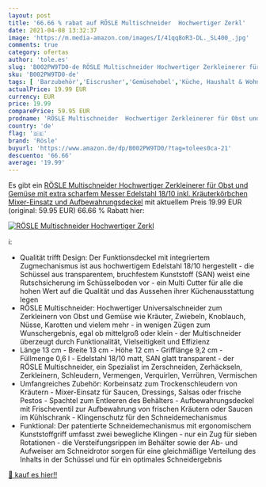 ```yaml
---
layout: post
title: '66.66 % rabat auf RÖSLE Multischneider  Hochwertiger Zerkl'
date: 2021-04-08 13:32:37
image: 'https://m.media-amazon.com/images/I/41qq8oR3-DL._SL400_.jpg'
comments: true
category: ofertas
author: 'tole.es'
slug: 'B002PW9TD0-de RÖSLE Multischneider Hochwertiger Zerkleinerer für Obst...'
sku: 'B002PW9TD0-de'
tags: [ 'Barzubehör','Eiscrusher','Gemüsehobel','Küche, Haushalt & Wohnen','Küche, Kochen & Backen','Küchenhelfer & Kochzubehör','rösle', ]
actualPrice: 19.99 EUR
currency: EUR
price: 19.99
comparePrice: 59.95 EUR
prodname: 'RÖSLE Multischneider  Hochwertiger Zerkleinerer für Obst und Gemüse mit extra scharfem Messer  Edelstahl 18/10  inkl. Kräuterkörbchen  Mixer-Einsatz und Aufbewahrungsdeckel'
country: 'de'
flag: '🇩🇪'
brand: 'Rösle'
buyurl: 'https://www.amazon.de/dp/B002PW9TD0/?tag=tolees0ca-21'
descuento: '66.66'
average: '19.99'
---
```


Es gibt ein [RÖSLE Multischneider  Hochwertiger Zerkleinerer für Obst und Gemüse mit extra scharfem Messer  Edelstahl 18/10  inkl. Kräuterkörbchen  Mixer-Einsatz und Aufbewahrungsdeckel](https://www.amazon.de/dp/B002PW9TD0/?tag=tolees0ca-21) mit aktuellem Preis 19.99 EUR (original: 59.95 EUR) 66.66 % Rabatt hier:

[![RÖSLE Multischneider  Hochwertiger Zerkl](https://m.media-amazon.com/images/I/41qq8oR3-DL._SL400_.jpg)](https://www.amazon.de/dp/B002PW9TD0/?tag=tolees0ca-21)

ℹ️:

- Qualität trifft Design: Der Funktionsdeckel mit integriertem Zugmechanismus ist aus hochwertigem Edelstahl 18/10 hergestellt - die Schüssel aus transparentem, bruchfestem Kunststoff (SAN) weist eine Rutschsicherung im Schüsselboden vor - ein Multi Cutter für alle die hohen Wert auf die Qualität und das Aussehen ihrer Küchenausstattung legen
- RÖSLE Multischneider: Hochwertiger Universalschneider zum Zerkleinern von Obst und Gemüse wie Kräuter, Zwiebeln, Knoblauch, Nüsse, Karotten und vielem mehr - in wenigen Zügen zum Wunschergebnis, egal ob mittelgroß oder klein - der Multischneider überzeugt durch Funktionalität, Vielseitigkeit und Effizienz
- Länge 13 cm - Breite 13 cm - Höhe 12 cm - Grifflänge 9,2 cm - Füllmenge 0,6 l - Edelstahl 18/10 matt, SAN glatt transparent - der RÖSLE Multischneider, ein Spezialist im Zerschneiden, Zerhäckseln, Zerkleinern, Schleudern, Vermengen, Verquirlen, Verrühren, Vermischen
- Umfangreiches Zubehör: Korbeinsatz zum Trockenschleudern von Kräutern - Mixer-Einsatz für Saucen, Dressings, Salsas oder frische Pestos - Spachtel zum Entleeren des Behälters - Aufbewahrungsdeckel mit Frischeventil zur Aufbewahrung von frischen Kräutern oder Saucen im Kühlschrank - Klingenschutz für den Schneidemechanismus
- Funktional: Der patentierte Schneidemechanismus mit ergonomischem Kunststoffgriff umfasst zwei bewegliche Klingen - nur ein Zug für sieben Rotationen - die Versteifungsrippen im Behälter sowie der Ab- und Aufweiser am Schneidrotor sorgen für eine gleichmäßige Verteilung des Inhalts in der Schüssel und für ein optimales Schneidergebnis

[🛒 kauf es hier!!](https://www.amazon.de/dp/B002PW9TD0/?tag=tolees0ca-21)
